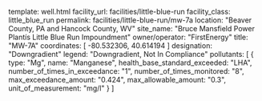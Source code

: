 template: well.html
facility_url: facilities/little-blue-run
facility_class: little_blue_run
permalink: facilities/little-blue-run/mw-7a
location: "Beaver County, PA and Hancock County, WV"
site_name: "Bruce Mansfield Power Plantís Little Blue Run Impoundment"
owner/operator: "FirstEnergy"
title: "MW-7A"
coordinates: [
  -80.532306,
  40.614194
]
designation: "Downgradient"
legend: "Downgradient, Not In Compliance"
pollutants: [
  {
  type: "Mg",
  name: "Manganese",
  health_base_standard_exceeded: "LHA",
  number_of_times_in_exceedance: "1",
  number_of_times_monitored: "8",
  max_exceedance_amount: "0.424",
  max_allowable_amount: "0.3",
  unit_of_measurement: "mg/l"
  }
]
